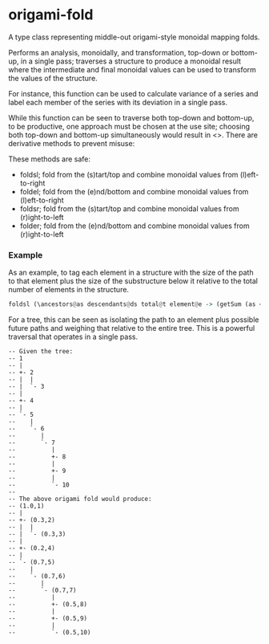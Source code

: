 # origami-fold

A type class representing middle-out origami-style monoidal mapping folds.

Performs an analysis, monoidally, and transformation, top-down or bottom-up, in a single pass; traverses a structure to produce a monoidal result where the intermediate and final monoidal values can be used to transform the values of the structure. 

For instance, this function can be used to calculate variance of a series and label each member of the series with its deviation in a single pass.

While this function can be seen to traverse both top-down and bottom-up, to be productive, one approach must be chosen at the use site; choosing both top-down and bottom-up simultaneously would result in <<loop>>. There are derivative methods to prevent misuse:

These methods are safe:
* foldsl; fold from the (s)tart/top and combine monoidal values from (l)eft-to-right
* foldel; fold from the (e)nd/bottom and combine monoidal values from (l)eft-to-right
* foldsr; fold from the (s)tart/top and combine monoidal values from (r)ight-to-left
* folder; fold from the (e)nd/bottom and combine monoidal values from (r)ight-to-left

### Example

As an example, to tag each element in a structure with the size of the path to that element plus the size of the substructure below it relative to the total number of elements in the structure.

```haskell
foldsl (\ancestors@as descendants@ds total@t element@e -> (getSum (as <> cs <> Sum 1) / getSum t,e)) (\_ _ -> Sum 1)
```

For a tree, this can be seen as isolating the path to an element plus possible future paths and weighing that relative to the entire tree. This is a powerful traversal that operates in a single pass.

```
-- Given the tree:
-- 1
-- |
-- +- 2
-- |  |
-- |  `- 3
-- |
-- +- 4
-- |
-- `- 5
--    |
--    `- 6
--       |
--       `- 7
--          |
--          +- 8
--          |
--          +- 9
--          |
--          `- 10
--
-- The above origami fold would produce:
-- (1.0,1)
-- |
-- +- (0.3,2)
-- |  |
-- |  `- (0.3,3)
-- |
-- +- (0.2,4)
-- |
-- `- (0.7,5)
--    |
--    `- (0.7,6)
--       |
--       `- (0.7,7)
--          |
--          +- (0.5,8)
--          |
--          +- (0.5,9)
--          |
--          `- (0.5,10)
```
